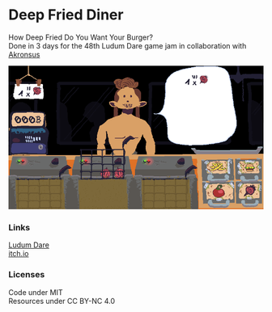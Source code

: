 # Deep Fried Diner

How Deep Fried Do You Want Your Burger?  
Done in 3 days for the 48th Ludum Dare game jam in collaboration with [Akronsus](https://github.com/Akronsus)  

![screenshot of the game Deep Fried Diner](assets/screenshot.png)

### Links
[Ludum Dare](https://ldjam.com/events/ludum-dare/48/deep-fried-diner)  
[itch.io](https://akronsus.itch.io/deep-fried-diner)

### Licenses
Code under MIT  
Resources under CC BY-NC 4.0

